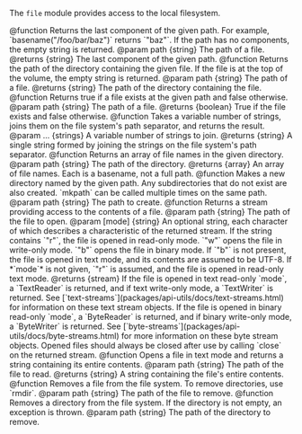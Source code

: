 <!-- contributed by Drew Willcoxon [adw@mozilla.com]  -->
<!-- contributed by Atul Varma [atul@mozilla.com]  -->
<!-- edited by Noelle Murata [fiveinchpixie@gmail.com]  -->


The `file` module provides access to the local filesystem.

<api name="basename">
@function
  Returns the last component of the given path.  For example,
  `basename("/foo/bar/baz")` returns `"baz"`.  If the path has no components,
  the empty string is returned.
@param path {string}
  The path of a file.
@returns {string}
  The last component of the given path.
</api>

<api name="dirname">
@function
  Returns the path of the directory containing the given file.  If the file is
  at the top of the volume, the empty string is returned.
@param path {string}
  The path of a file.
@returns {string}
  The path of the directory containing the file.
</api>

<api name="exists">
@function
  Returns true if a file exists at the given path and false otherwise.
@param path {string}
  The path of a file.
@returns {boolean}
  True if the file exists and false otherwise.
</api>

<api name="join">
@function
  Takes a variable number of strings, joins them on the file system's path
  separator, and returns the result.
@param ... {strings}
  A variable number of strings to join.
@returns {string}
  A single string formed by joining the strings on the file system's path
  separator.
</api>

<api name="list">
@function
  Returns an array of file names in the given directory.
@param path {string}
  The path of the directory.
@returns {array}
  An array of file names.  Each is a basename, not a full path.
</api>

<api name="mkpath">
@function
  Makes a new directory named by the given path.  Any subdirectories that do not
  exist are also created.  `mkpath` can be called multiple times on the same
  path.
@param path {string}
  The path to create.
</api>

<api name="open">
@function
  Returns a stream providing access to the contents of a file.
@param path {string}
  The path of the file to open.
@param [mode] {string}
  An optional string, each character of which describes a characteristic of the
  returned stream.  If the string contains `"r"`, the file is opened in
  read-only mode.  `"w"` opens the file in write-only mode.  `"b"` opens the
  file in binary mode.  If `"b"` is not present, the file is opened in text
  mode, and its contents are assumed to be UTF-8.  If *`mode`* is not given,
  `"r"` is assumed, and the file is opened in read-only text mode.
@returns {stream}
  If the file is opened in text read-only `mode`, a `TextReader` is returned,
  and if text write-only mode, a `TextWriter` is returned.  See
  [`text-streams`](packages/api-utils/docs/text-streams.html) for information on
  these text stream objects.  If the file is opened in binary read-only `mode`,
  a `ByteReader` is returned, and if binary write-only mode, a `ByteWriter` is
  returned.  See
  [`byte-streams`](packages/api-utils/docs/byte-streams.html) for more
  information on these byte stream objects.  Opened files should always be
  closed after use by calling `close` on the returned stream.
</api>

<api name="read">
@function
  Opens a file in text mode and returns a string containing its entire contents.
@param path {string}
  The path of the file to read.
@returns {string}
  A string containing the file's entire contents.
</api>

<api name="remove">
@function
  Removes a file from the file system.  To remove directories, use `rmdir`.
@param path {string}
  The path of the file to remove.
</api>

<api name="rmdir">
@function
  Removes a directory from the file system.  If the directory is not empty, an
  exception is thrown.
@param path {string}
  The path of the directory to remove.
</api>
